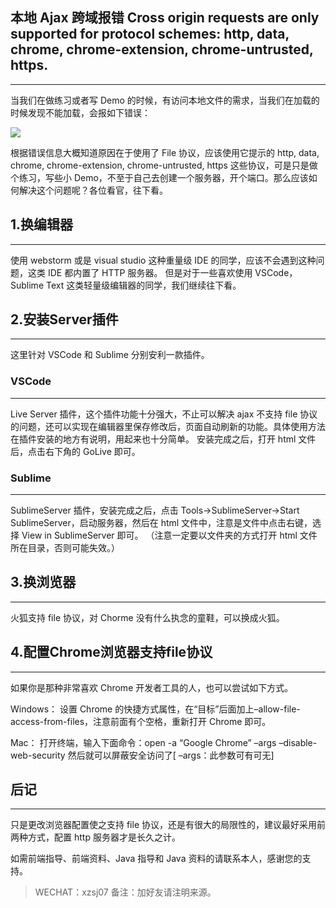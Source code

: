 ## 本地 Ajax 跨域报错 Cross origin requests are only supported for protocol schemes: http, data, chrome, chrome-extension, chrome-untrusted, https.

---

当我们在做练习或者写 Demo 的时候，有访问本地文件的需求，当我们在加载的时候发现不能加载，会报如下错误： 

![](https://images.cnblogs.com/cnblogs_com/xzsj/1888303/o_210325085243filecross.png)

根据错误信息大概知道原因在于使用了 File 协议，应该使用它提示的 http, data, chrome, chrome-extension, chrome-untrusted, https 这些协议，可是只是做个练习，写些小 Demo，不至于自己去创建一个服务器，开个端口。那么应该如何解决这个问题呢？各位看官，往下看。

## 1.换编辑器

---

使用 webstorm 或是 visual studio 这种重量级 IDE 的同学，应该不会遇到这种问题，这类 IDE 都内置了 HTTP 服务器。
但是对于一些喜欢使用 VSCode，Sublime Text 这类轻量级编辑器的同学，我们继续往下看。

## 2.安装Server插件

---

这里针对 VSCode 和 Sublime 分别安利一款插件。

### VSCode

---

Live Server 插件，这个插件功能十分强大，不止可以解决 ajax 不支持 file 协议的问题，还可以实现在编辑器里保存修改后，页面自动刷新的功能。具体使用方法在插件安装的地方有说明，用起来也十分简单。
安装完成之后，打开 html 文件后，点击右下角的 GoLive 即可。

### Sublime

---

SublimeServer 插件，安装完成之后，点击 Tools->SublimeServer->Start SublimeServer，启动服务器，然后在 html 文件中，注意是文件中点击右键，选择 View in SublimeServer 即可。
（注意一定要以文件夹的方式打开 html 文件所在目录，否则可能失效。）

## 3.换浏览器

---

火狐支持 file 协议，对 Chorme 没有什么执念的童鞋，可以换成火狐。

## 4.配置Chrome浏览器支持file协议

---

如果你是那种非常喜欢 Chrome 开发者工具的人，也可以尝试如下方式。

Windows：
设置 Chrome 的快捷方式属性，在“目标”后面加上–allow-file-access-from-files，注意前面有个空格，重新打开 Chrome 即可。

Mac：
打开终端，输入下面命令：open -a “Google Chrome” –args –disable-web-security 然后就可以屏蔽安全访问了[ –args：此参数可有可无]

## 后记

---

只是更改浏览器配置使之支持 file 协议，还是有很大的局限性的，建议最好采用前两种方式，配置 http 服务器才是长久之计。

如需前端指导、前端资料、Java 指导和 Java 资料的请联系本人，感谢您的支持。

> WECHAT：xzsj07
> 备注：加好友请注明来源。